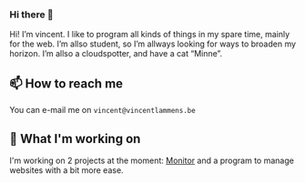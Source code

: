 ### Hi there 👋

Hi! I’m vincent. I like to program all kinds of things in my spare time, mainly for the web. I’m allso student, so I’m allways looking for ways to broaden my horizon. I’m allso a cloudspotter, and have a cat “Minne”.

## 📫 How to reach me

You can e-mail me on `vincent@vincentlammens.be`

## 🔭 What I'm working on

I'm working on 2 projects at the moment: [Monitor](https://github.com/k1l0b1t/monitor/) and a program to manage websites with a bit more ease.

<!--
**k1l0b1t/k1l0b1t** is a ✨ _special_ ✨ repository because its `README.md` (this file) appears on your GitHub profile.

Here are some ideas to get you started:

- 🔭 I’m currently working on ...
- 🌱 I’m currently learning ...
- 👯 I’m looking to collaborate on ...
- 🤔 I’m looking for help with ...
- 💬 Ask me about ...
- 📫 How to reach me: ...
- 😄 Pronouns: ...
- ⚡ Fun fact: ...
-->
